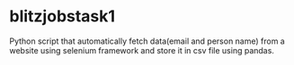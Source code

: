 # blitzjobstask1
Python script that automatically fetch data(email and person name) from a website using selenium framework and store it in csv file using pandas.

